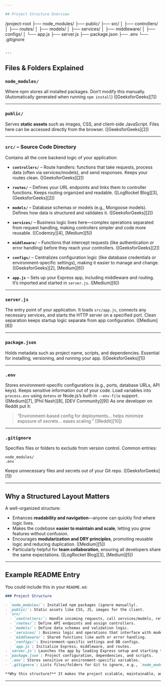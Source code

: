 ```yaml
---

## Project Structure Overview

```
/project-root
├── node_modules/
├── public/
├── src/
│   ├── controllers/
│   ├── routes/
│   ├── models/
│   ├── services/
│   ├── middleware/
│   ├── configs/
│   └── app.js
├── server.js
├── package.json
├── .env
└── .gitignore
```

---
```


## Files & Folders Explained

### `node_modules/`

Where npm stores all installed packages. Don’t modify this manually.
(Automatically generated when running `npm install`) ([GeeksforGeeks][1])

---

### `public/`

Serves **static assets** such as images, CSS, and client-side JavaScript. Files here can be accessed directly from the browser. ([GeeksforGeeks][2])

---

### `src/` – Source Code Directory

Contains all the core backend logic of your application:

* **`controllers/`** – Route handlers: functions that take requests, process data (often via services/models), and send responses. Keeps your routes clean. ([GeeksforGeeks][2])

* **`routes/`** – Defines your URL endpoints and links them to controller functions. Keeps routing organized and readable. ([LogRocket Blog][3], [GeeksforGeeks][2])

* **`models/`** – Database schemas or models (e.g., Mongoose models). Defines how data is structured and validates it. ([GeeksforGeeks][2])

* **`services/`** – Business logic lives here—complex operations separated from request handling, making controllers simpler and code more reusable. ([Codemzy][4], [Medium][5])

* **`middleware/`** – Functions that intercept requests (like authentication or error handling) before they reach your controllers. ([GeeksforGeeks][2])

* **`configs/`** – Centralizes configuration logic (like database credentials or environment-specific settings), making it easier to manage and change. ([GeeksforGeeks][2], [Medium][6])

* **`app.js`** – Sets up your Express app, including middleware and routing. It’s imported and started in `server.js`. ([Medium][6])

---

### `server.js`

The entry point of your application. It loads `src/app.js`, connects any necessary services, and starts the HTTP server on a specified port. Clean separation keeps startup logic separate from app configuration. ([Medium][6])

---

### `package.json`

Holds metadata such as project name, scripts, and dependencies. Essential for installing, versioning, and running your app. ([GeeksforGeeks][1])

---

### `.env`

Stores environment-specific configurations (e.g., ports, database URLs, API keys). Keeps sensitive information out of your code. Load variables into `process.env` using `dotenv` or Node.js’s built-in `--env-file` support. ([Medium][7], [Phil Nash][8], [DEV Community][9])
As one developer on Reddit put it:

> “Environment-based config for deployments… helps minimize exposure of secrets… eases scaling.” ([Reddit][10])

---

### `.gitignore`

Specifies files or folders to exclude from version control. Common entries:

```
node_modules/
.env
```

Keeps unnecessary files and secrets out of your Git repo. ([GeeksforGeeks][1])

---

## Why a Structured Layout Matters

A well-organized structure:

* Enhances **readability and navigation**—anyone can quickly find where logic lives.
* Makes the codebase **easier to maintain and scale**, letting you grow features without confusion.
* Encourages **modularization and DRY principles**, promoting reusable logic and reducing duplication. ([Medium][5])
* Particularly helpful for **team collaboration**, ensuring all developers share the same expectations. ([LogRocket Blog][3], [Medium][5])

---

## Example README Entry

You could include this in your `README.md`:

```markdown
### Project Structure

- `node_modules/`: Installed npm packages (ignore manually).
- `public/`: Static assets like CSS, JS, images for the client.
- `src/`
  - `controllers/`: Handle incoming requests, call services/models, return responses.
  - `routes/`: Define API endpoints and assign controllers.
  - `models/`: Define data schemas and validation logic.
  - `services/`: Business logic and operations that interface with models.
  - `middleware/`: Shared functions like auth or error handling.
  - `configs/`: Environment-specific settings and DB configs.
  - `app.js`: Initialize Express, middleware, and routes.
- `server.js`: Launches the app by loading Express setup and starting the server.
- `package.json`: Project configuration, dependencies, and scripts.
- `.env`: Stores sensitive or environment-specific variables.
- `.gitignore`: Lists files/folders for Git to ignore, e.g., `node_modules/`, `.env`.

**Why this structure?** It makes the project scalable, maintainable, and easy to understand—especially as your app grows or when working with others.
```

---